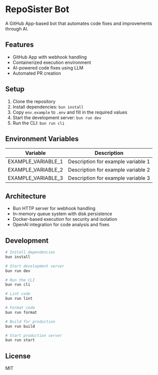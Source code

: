 # RepoSister Bot

A GitHub App-based bot that automates code fixes and improvements through AI.

## Features

- GitHub App with webhook handling
- Containerized execution environment
- AI-powered code fixes using LLM
- Automated PR creation

## Setup

1. Clone the repository
2. Install dependencies: `bun install`
3. Copy `env.example` to `.env` and fill in the required values
4. Start the development server: `bun run dev`
5. Run the CLI: `bun run cli`

## Environment Variables

| Variable         | Description |
|-------------------|-------------|
| EXAMPLE_VARIABLE_1 | Description for example variable 1 |
| EXAMPLE_VARIABLE_2 | Description for example variable 2 |
| EXAMPLE_VARIABLE_3 | Description for example variable 3 |

## Architecture

- Bun HTTP server for webhook handling
- In-memory queue system with disk persistence
- Docker-based execution for security and isolation
- OpenAI integration for code analysis and fixes

## Development

```bash
# Install dependencies
bun install

# Start development server
bun run dev

# Run the CLI
bun run cli

# Lint code
bun run lint

# Format code
bun run format

# Build for production
bun run build

# Start production server
bun run start
```

## License

MIT
